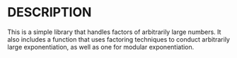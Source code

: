 # DESCRIPTION
This is a simple library that handles factors of arbitrarily large numbers.  It also includes a function that uses factoring techniques to conduct arbitrarily large exponentiation, as well as one for modular exponentiation.